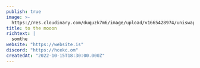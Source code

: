 ```yaml
---
publish: true
image: >-
  https://res.cloudinary.com/duquzk7m6/image/upload/v1665428974/uniswap_b0au1c.png
title: to the mooon
richtext: |
  somthe
website: "https://website.is"
discord: "https://hcekc.om"
createdAt: "2022-10-15T18:30:00.000Z"
---
```


